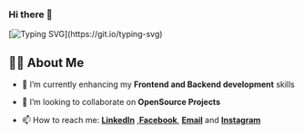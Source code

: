 ### Hi there 👋
[![Typing SVG](https://readme-typing-svg.herokuapp.com?font=Fredoka+One&duration=2000&multiline=true&height=90&font=Architects+Daughter&color=7AF79A&size=20&lines=Welcome+to+my+profile!;I+hope+you+enjoy+your+time+here!)](https://git.io/typing-svg)
## 🙋‍♂️ About Me

- 🌱 I’m currently enhancing my **Frontend and Backend development** skills

- 👯 I’m looking to collaborate on **OpenSource Projects**

- 📫 How to reach me: **[LinkedIn](https://www.linkedin.com/in/rafaykhan11/)** ,**[Facebook](https://www.facebook.com/profile.php?id=100000584407410)**, **[Email](rafayak2002@gmail.com)** and **[Instagram](https://www.instagram.com/rafayak/)**


